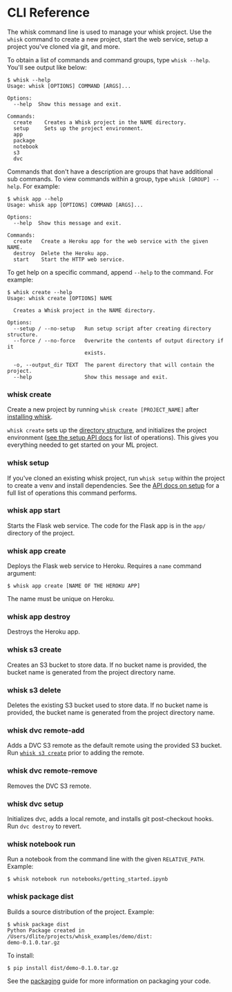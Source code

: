 # CLI Reference

The whisk command line is used to manage your whisk project. Use the `whisk` command to create a new project, start the web service, setup a project you've cloned via git, and more.

To obtain a list of commands and command groups, type `whisk --help`. You'll see output like below:

    $ whisk --help
    Usage: whisk [OPTIONS] COMMAND [ARGS]...

    Options:
      --help  Show this message and exit.

    Commands:
      create    Creates a Whisk project in the NAME directory.
      setup     Sets up the project environment.
      app
      package
      notebook
      s3
      dvc

Commands that don't have a description are groups that have additional sub commands. To view commands within a group, type `whisk [GROUP] --help`. For example:

    $ whisk app --help
    Usage: whisk app [OPTIONS] COMMAND [ARGS]...

    Options:
      --help  Show this message and exit.

    Commands:
      create   Create a Heroku app for the web service with the given NAME.
      destroy  Delete the Heroku app.
      start    Start the HTTP web service.

To get help on a specific command, append `--help` to the command. For example:

    $ whisk create --help
    Usage: whisk create [OPTIONS] NAME

      Creates a Whisk project in the NAME directory.

    Options:
      --setup / --no-setup   Run setup script after creating directory structure.
      --force / --no-force   Overwrite the contents of output directory if it
                             exists.

      -o, --output_dir TEXT  The parent directory that will contain the project.
      --help                 Show this message and exit.

### whisk create

Create a new project by running `whisk create [PROJECT_NAME]` after [installing whisk](installation.html).

`whisk create` sets up the [directory structure](project_structure.html), and initializes the project environment ([see the setup API docs](autoapi/whisk/cli/commands/project/setup/index.html#whisk.cli.commands.project.setup.cli) for list of operations). This gives you everything needed to get started on your ML project.

### whisk setup

If you've cloned an existing whisk project, run `whisk setup` within the project to create a venv and install dependencies. See the [API docs on setup](autoapi/whisk/cli/commands/project/setup/index.html#whisk.cli.commands.project.setup.cli) for a full list of operations this command performs.

### whisk app start

Starts the Flask web service. The code for the Flask app is in the `app/` directory of the project.

### whisk app create

Deploys the Flask web service to Heroku. Requires a `name` command argument:

    $ whisk app create [NAME OF THE HEROKU APP]

The name must be unique on Heroku.

### whisk app destroy

Destroys the Heroku app.

### whisk s3 create

Creates an S3 bucket to store data. If no bucket name is provided, the bucket name is generated from the project directory name.

### whisk s3 delete

Deletes the existing S3 bucket used to store data. If no bucket name is provided, the bucket name is generated from the project directory name.

### whisk dvc remote-add

Adds a DVC S3 remote as the default remote using the provided S3 bucket. Run [`whisk s3 create`](#whisk-s3-create) prior to adding the remote.

### whisk dvc remote-remove

Removes the DVC S3 remote.

### whisk dvc setup

Initializes dvc, adds a local remote, and installs git post-checkout hooks. Run `dvc destroy` to revert.

### whisk notebook run

Run a notebook from the command line with the given `RELATIVE_PATH`. Example:

    $ whisk notebook run notebooks/getting_started.ipynb

### whisk package dist

Builds a source distribution of the project. Example:

    $ whisk package dist
    Python Package created in /Users/dlite/projects/whisk_examples/demo/dist:
    demo-0.1.0.tar.gz

To install:

    $ pip install dist/demo-0.1.0.tar.gz

See the [packaging](packaging.html) guide for more information on packaging your code.
